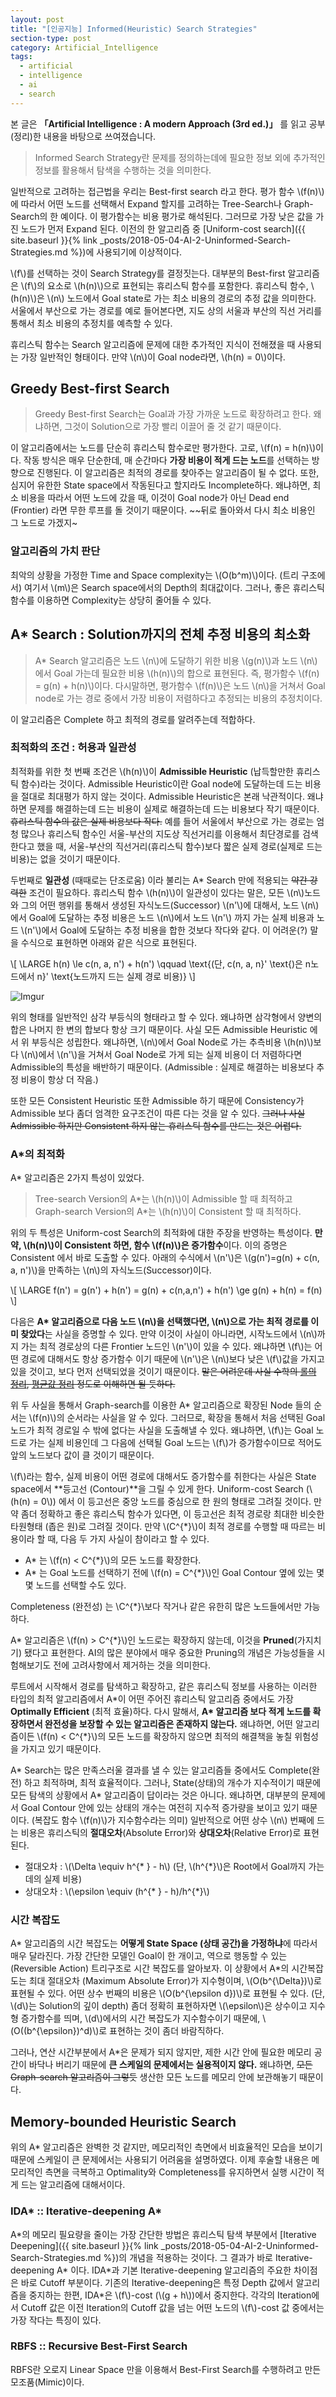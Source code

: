 ```yaml
---
layout: post
title: "[인공지능] Informed(Heuristic) Search Strategies"
section-type: post
category: Artificial_Intelligence
tags:
  - artificial
  - intelligence
  - ai
  - search
---
```


본 글은 **「Artificial Intelligence : A modern Approach (3rd ed.)」** 를 읽고 공부(정리)한 내용을 바탕으로 쓰여졌습니다.

> Informed Search Strategy란 문제를 정의하는데에 필요한 정보 외에 추가적인 정보를 활용해서 탐색을 수행하는 것을 의미한다.

일반적으로 고려하는 접근법을 우리는 Best-first search 라고 한다. 평가 함수 \\(f(n)\\)에 따라서 어떤 노드를 선택해서 Expand 할지를 고려하는 Tree-Search나 Graph-Search의 한 예이다. 이 평가함수는 비용 평가로 해석된다. 그러므로 가장 낮은 값을 가진 노드가 먼저 Expand 된다. 이전의 한 알고리즘 중 [Uniform-cost search]({{ site.baseurl }}{% link _posts/2018-05-04-AI-2-Uninformed-Search-Strategies.md %})에 사용되기에 이상적이다.

\\(f\\)를 선택하는 것이 Search Strategy를 결정짓는다. 대부분의 Best-first 알고리즘은 \\(f\\)의 요소로 \\(h(n)\\)으로 표현되는 휴리스틱 함수를 포함한다. 휴리스틱 함수, \\(h(n)\\)은 \\(n\\) 노드에서 Goal state로 가는 최소 비용의 경로의 추정 값을 의미한다. 서울에서 부산으로 가는 경로를 예로 들어본다면, 지도 상의 서울과 부산의 직선 거리를 통해서 최소 비용의 추정치를 예측할 수 있다.

휴리스틱 함수는 Search 알고리즘에 문제에 대한 추가적인 지식이 전해졌을 때 사용되는 가장 일반적인 형태이다. 만약 \\(n\\)이 Goal node라면, \\(h(n) = 0\\)이다.

## Greedy Best-first Search

> Greedy Best-first Search는 Goal과 가장 가까운 노드로 확장하려고 한다. 왜냐하면, 그것이 Solution으로 가장 빨리 이끌어 줄 것 같기 때문이다.

이 알고리즘에서는 노드를 단순히 휴리스틱 함수로만 평가한다. 고로, \\(f(n) = h(n)\\)이다. 작동 방식은 매우 단순한데, 매 순간마다 **가장 비용이 적게 드는 노드**를 선택하는 방향으로 진행된다. 이 알고리즘은 최적의 경로를 찾아주는 알고리즘이 될 수 없다. 또한, 심지어 유한한 State space에서 작동된다고 할지라도 Incomplete하다. 왜냐하면, 최소 비용을 따라서 어떤 노드에 갔을 때, 이것이 Goal node가 아닌 Dead end (Frontier) 라면 무한 루프를 돌 것이기 때문이다. ~~뒤로 돌아와서 다시 최소 비용인 그 노드로 가겠지~

### 알고리즘의 가치 판단

최악의 상황을 가정한 Time and Space complexity는 \\(O(b^m)\\)이다. (트리 구조에서) 여기서 \\(m\\)은 Search space에서의 Depth의 최대값이다. 그러나, 좋은 휴리스틱 함수를 이용하면 Complexity는 상당히 줄어들 수 있다.

## A\* Search : Solution까지의 전체 추정 비용의 최소화

> A\* Search 알고리즘은 노드 \\(n\\)에 도달하기 위한 비용 \\(g(n)\\)과 노드 \\(n\\)에서 Goal 가는데 필요한 비용 \\(h(n)\\)의 합으로 표현된다. 즉, 평가함수 \\(f(n) = g(n) + h(n)\\)이다. 다시말하면, 평가함수 \\(f(n)\\)은 노드 \\(n\\)을 거쳐서 Goal node로 가는 경로 중에서 가장 비용이 저렴하다고 추정되는 비용의 추정치이다.

이 알고리즘은 Complete 하고 최적의 경로를 알려주는데 적합하다.

### 최적화의 조건 : 허용과 일관성

최적화를 위한 첫 번째 조건은 \\(h(n)\\)이 **Admissible Heuristic** (납득할만한 휴리스틱 함수)라는 것이다. Admissible Heuristic이란 Goal node에 도달하는데 드는 비용을 절대로 최대평가 하지 않는 것이다. Admissible Heuristic은 본래 낙관적이다. 왜냐하면 문제를 해결하는데 드는 비용이 실제로 해결하는데 드는 비용보다 작기 때문이다. ~~휴리스틱 함수의 값은 실제 비용보다 작다.~~ 예를 들어 서울에서 부산으로 가는 경로는 엄청 많으나 휴리스틱 함수인 서울-부산의 지도상 직선거리를 이용해서 최단경로를 검색한다고 했을 때, 서울-부산의 직선거리(휴리스틱 함수)보다 짧은 실제 경로(실제로 드는 비용)는 없을 것이기 때문이다.

두번째로 **일관성** (때때로는 단조로움) 이라 불리는 A\* Search 만에 적용되는 ~~약간 강력한~~ 조건이 필요하다. 휴리스틱 함수 \\(h(n)\\)이 일관성이 있다는 말은, 모든 \\(n\\)노드와 그의 어떤 행위를 통해서 생성된 자식노드(Successor) \\(n'\\)에 대해서, 노드 \\(n\\)에서 Goal에 도달하는 추정 비용은 노드 \\(n\\)에서 노드 \\(n'\\) 까지 가는 실제 비용과 노드 \\(n'\\)에서 Goal에 도달하는 추정 비용을 합한 것보다 작다와 같다. 이 어려운(?) 말을 수식으로 표현하면 아래와 같은 식으로 표현된다.

\\[
\LARGE h(n) \le c(n, a, n') + h(n') \qquad \text{(단, c(n, a, n}' \text{)은 n노드에서 n}' \text{노드까지 드는 실제 경로 비용)}
\\]

![Imgur](https://i.imgur.com/mvu1nLP.png)

위의 형태를 일반적인 삼각 부등식의 형태라고 할 수 있다. 왜냐하면 삼각형에서 양변의 합은 나머지 한 변의 합보다 항상 크기 때문이다. 사실 모든 Admissible Heuristic 에서 위 부등식은 성립한다. 왜냐하면, \\(n\\)에서 Goal Node로 가는 추측비용 \\(h(n)\\)보다 \\(n\\)에서 \\(n'\\)을 거쳐서 Goal Node로 가게 되는 실제 비용이 더 저렴하다면 Admissible의 특성을 배반하기 때문이다. (Admissible : 실제로 해결하는 비용보다 추정 비용이 항상 더 작음.)

또한 모든 Consistent Heuristic 또한 Admissible 하기 때문에 Consistency가 Admissible 보다 좀더 엄격한 요구조건이 따른 다는 것을 알 수 있다. ~~그러나 사실 Admissible 하지만 Consistent 하지 않는 휴리스틱 함수를 만드는 것은 어렵다.~~



### A\*의 최적화

A\* 알고리즘은 2가지 특성이 있었다.

> Tree-search Version의 A\*는 \\(h(n)\\)이 Admissible 할 때 최적하고 <br />
> Graph-search Version의 A\*는 \\(h(n)\\)이 Consistent 할 때 최적하다.

위의 두 특성은 Uniform-cost Search의 최적화에 대한 주장을 반영하는 특성이다. **만약, \\(h(n)\\)이 Consistent 하면, 함수 \\(f(n)\\)은 증가함수**이다. 이의 증명은 Consistent 에서 바로 도출할 수 있다. 아래의 수식에서 \\(n'\\)은 \\(g(n')=g(n) + c(n, a, n')\\)을 만족하는 \\(n\\)의 자식노드(Successor)이다.

\\[
\LARGE f(n') = g(n') + h(n') = g(n) + c(n,a,n') + h(n') \ge g(n) + h(n) = f(n)
\\]

다음은 **A\* 알고리즘으로 다음 노드 \\(n\\)을 선택했다면, \\(n\\)으로 가는 최적 경로를 이미 찾았다**는 사실을 증명할 수 있다. 만약 이것이 사실이 아니라면, 시작노드에서 \\(n\\)까지 가는 최적 경로상의 다른 Frontier 노드인 \\(n'\\)이 있을 수 있다. 왜냐하면 \\(f\\)는 어떤 경로에 대해서도 항상 증가함수 이기 때문에 \\(n'\\)은 \\(n\\)보다 낮은 \\(f\\)값을 가지고 있을 것이고, 보다 먼저 선택되었을 것이기 때문이다. ~~말은 어려운데 사실 수학의 [롤의 정리][96e2e7ff], [평균값 정리][131c61fb] 정도로 이해하면 될 듯하다.~~

위 두 사실을 통해서 Graph-search를 이용한 A* 알고리즘으로 확장된 Node 들의 순서는 \\(f(n)\\)의 순서라는 사실을 알 수 있다. 그러므로, 확장을 통해서 처음 선택된 Goal 노드가 최적 경로일 수 밖에 없다는 사실을 도출해낼 수 있다. 왜냐하면, \\(f\\)는 Goal 노드로 가는 실제 비용인데 그 다음에 선택될 Goal 노드는 \\(f\\)가 증가함수이므로 적어도 앞의 노드보다 값이 클 것이기 때문이다.

\\(f\\)라는 함수, 실제 비용이 어떤 경로에 대해서도 증가함수를 취한다는 사실은 State space에서 **등고선 (Contour)**을 그릴 수 있게 한다. Uniform-cost Search (\\(h(n) = 0\\)) 에서 이 등고선은 중앙 노드를 중심으로 한 원의 형태로 그려질 것이다. 만약 좀더 정확하고 좋은 휴리스틱 함수가 있다면, 이 등고선은 최적 경로랑 최대한 비슷한 타원형태 (좁은 원)로 그려질 것이다. 만약 \\(C^{*}\\)이 최적 경로를 수행할 때 따르는 비용이라 할 때, 다음 두 가지 사실이 참이라고 할 수 있다.

- A\* 는 \\(f(n) < C^{*}\\)의 모든 노드를 확장한다.
- A\* 는 Goal 노드를 선택하기 전에 \\(f(n) = C^{*}\\)인 Goal Contour 옆에 있는 몇몇 노드를 선택할 수도 있다.

Completeness (완전성) 는 \\C^{*}\\보다 작거나 같은 유한히 많은 노드들에서만 가능하다.

A\* 알고리즘은 \\(f(n) > C^{*}\\)인 노드로는 확장하지 않는데, 이것을 **Pruned**(가지치기) 됐다고 표현한다. AI의 많은 분야에서 매우 중요한 Pruning의 개념은 가능성들을 시험해보기도 전에 고려사항에서 제거하는 것을 의미한다.

루트에서 시작해서 경로를 탐색하고 확장하고, 같은 휴리스틱 정보를 사용하는 이러한 타입의 최적 알고리즘에서 A\*이 어떤 주어진 휴리스틱 알고리즘 중에서도 가장 **Optimally Efficient** (최적 효율)하다. 다시 말해서, **A\* 알고리즘 보다 적게 노드를 확장하면서 완전성을 보장할 수 있는 알고리즘은 존재하지 않는다.** 왜냐하면, 어떤 알고리즘이든 \\(f(n) < C^{*}\\)의 모든 노드를 확장하지 않으면 최적의 해결책을 놓칠 위험성을 가지고 있기 때문이다.

A\* Search는 많은 만족스러울 결과를 낼 수 있는 알고리즘들 중에서도 Complete(완전) 하고 최적하며, 최적 효율적이다. 그러나, State(상태)의 개수가 지수적이기 때문에 모든 탐색의 상황에서 A\* 알고리즘이 답이라는 것은 아니다. 왜냐하면, 대부분의 문제에서 Goal Contour 안에 있는 상태의 개수는 여전히 지수적 증가량을 보이고 있기 때문이다. (복잡도 함수 \\(f(n)\\)가 지수함수라는 의미) 일반적으로 어떤 상수 \\(n\\) 번째에 드는 비용은 휴리스틱의 **절대오차**(Absolute Error)와 **상대오차**(Relative Error)로 표현된다.

- 절대오차 : \\(\Delta \equiv h^{* } - h\\) (단, \\(h^{*}\\)은 Root에서 Goal까지 가는데의 실제 비용)
- 상대오차 : \\(\epsilon \equiv (h^{* } - h)/h^{*}\\)

### 시간 복잡도

A\* 알고리즘의 시간 복잡도는 **어떻게 State Space (상태 공간)을 가정하냐**에 따라서 매우 달라진다. 가장 간단한 모델인 Goal이 한 개이고, 역으로 행동할 수 있는 (Reversible Action) 트리구조로 시간 복잡도를 알아보자. 이 상황에서 A\*의 시간복잡도는 최대 절대오차 (Maximum Absolute Error)가 지수형이며, \\(O(b^{\Delta})\\)로 표현될 수 있다. 어떤 상수 번째의 비용은 \\(O(b^{\epsilon d})\\)로 표현될 수 있다. (단, \\(d\\)는 Solution의 깊이 depth) 좀더 정확히 표현하자면 \\(\epsilon\\)은 상수이고 지수형 증가함수를 띄며, \\(d\\)에서의 시간 복잡도가 지수함수이기 때문에, \\(O((b^{\epsilon})^d)\\)로 표현하는 것이 좀더 바람직하다.

그러나, 연산 시간부분에서 A\*은 문제가 되지 않지만, 제한 시간 안에 필요한 메모리 공간이 바닥나 버리기 때문에 **큰 스케일의 문제에서는 실용적이지 않다.** 왜냐하면, ~~모든 Graph-search 알고리즘이 그렇듯~~ 생산한 모든 노드를 메모리 안에 보관해놓기 때문이다.

## Memory-bounded Heuristic Search

위의 A\* 알고리즘은 완벽한 것 같지만, 메모리적인 측면에서 비효율적인 모습을 보이기 때문에 스케일이 큰 문제에서는 사용되기 어려움을 설명하였다. 이제 후술할 내용은 메모리적인 측면을 극복하고 Optimality와 Completeness를 유지하면서 실행 시간이 적게 드는 알고리즘에 대해서이다.

### IDA\* :: Iterative-deepening A\*

A\*의 메모리 필요량을 줄이는 가장 간단한 방법은 휴리스틱 탐색 부분에서 [Iterative Deepening]({{ site.baseurl }}{% link _posts/2018-05-04-AI-2-Uninformed-Search-Strategies.md %})의 개념을 적용하는 것이다. 그 결과가 바로 Iterative-deepening A\* 이다. IDA\*과 기본 Iterative-deepening 알고리즘의 주요한 차이점은 바로 Cutoff 부분이다. 기존의 Iterative-deepening은 특정 Depth 값에서 알고리즘을 중지하는 한편, IDA\*은 \\(f\\)-cost (\\(g + h\\))에서 중지한다. 각각의 Iteration에서 Cutoff 값은 이전 Iteration의 Cutoff 값을 넘는 어떤 노드의 \\(f\\)-cost 값 중에서는 가장 작다는 특징이 있다.

### RBFS :: Recursive Best-First Search

RBFS란 오로지 Linear Space 만을 이용해서 Best-First Search를 수행하려고 만든 모조품(Mimic)이다. 







<br/>
<br/>
<br/>


[131c61fb]: https://namu.wiki/w/%ED%8F%89%EA%B7%A0%EA%B0%92%20%EC%A0%95%EB%A6%AC "평균값 정리 - 나무위키"
[96e2e7ff]: https://namu.wiki/w/%EB%A1%A4%EC%9D%98%20%EC%A0%95%EB%A6%AC "롤의 정리 - 나무위키"
